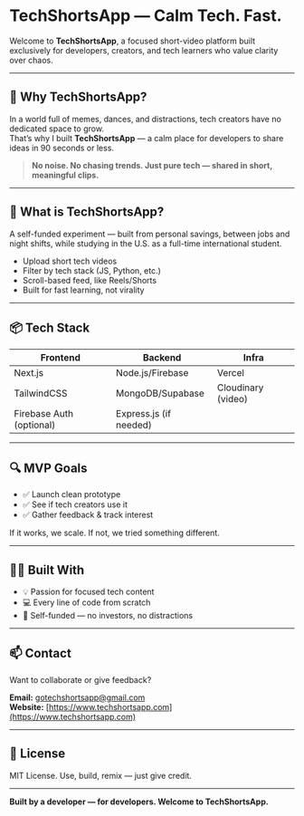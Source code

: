 # TechShortsApp — Calm Tech. Fast.

Welcome to **TechShortsApp**, a focused short-video platform built exclusively for developers, creators, and tech learners who value clarity over chaos.

---

## 🚀 Why TechShortsApp?

In a world full of memes, dances, and distractions, tech creators have no dedicated space to grow.  
That’s why I built **TechShortsApp** — a calm place for developers to share ideas in 90 seconds or less.

> **No noise. No chasing trends. Just pure tech — shared in short, meaningful clips.**

---

## 🧱 What is TechShortsApp?

A self-funded experiment — built from personal savings, between jobs and night shifts, while studying in the U.S. as a full-time international student.

- Upload short tech videos
- Filter by tech stack (JS, Python, etc.)
- Scroll-based feed, like Reels/Shorts
- Built for fast learning, not virality

---

## 📦 Tech Stack

| Frontend                 | Backend                | Infra              |
| ------------------------ | ---------------------- | ------------------ |
| Next.js                  | Node.js/Firebase       | Vercel             |
| TailwindCSS              | MongoDB/Supabase       | Cloudinary (video) |
| Firebase Auth (optional) | Express.js (if needed) |

---

## 🔍 MVP Goals

- ✅ Launch clean prototype
- ✅ See if tech creators use it
- ✅ Gather feedback & track interest

If it works, we scale. If not, we tried something different.

---

## 🧑‍💻 Built With

- 💡 Passion for focused tech content
- 💻 Every line of code from scratch
- 💸 Self-funded — no investors, no distractions

---

## 📫 Contact

Want to collaborate or give feedback?

**Email:** [gotechshortsapp@gmail.com](mailto:gotechshortsapp@gmail.com)  
**Website:** [https://www.techshortsapp.com](https://www.techshortsapp.com)

---

## 🔐 License

MIT License. Use, build, remix — just give credit.

---

**Built by a developer — for developers. Welcome to TechShortsApp.**

